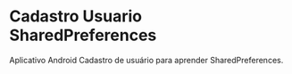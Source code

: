 # Cadastro Usuario SharedPreferences
Aplicativo Android Cadastro de usuário para aprender SharedPreferences.
